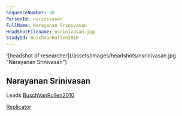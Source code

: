 ```yaml
---
SequenceNumber: 30
PersonId: nsrinivasan
FullName: Narayanan Srinivasan
HeadShotFilename: nsrinivasan.jpg
StudyId: BuschVanRullen2010
---
```

<a name="nsrinivasan">
![headshot of researcher](/assets/images/headshots/nsrinivasan.jpg "Narayanan Srinivasan")

## Narayanan Srinivasan



Leads [BuschVanRullen2010](/replications/#BuschVanRullen2010)



[Replicator]("replicator") 